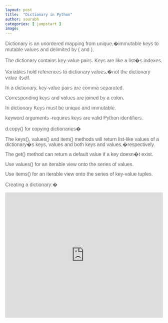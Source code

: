 ```yaml
---
layout: post
title:  "Dictionary in Python"
author: sourabh
categories: [ jumpstart ]
image: 
---
```


<span style="font-size: 12.0pt; font-family: 'Arial',sans-serif; mso-fareast-font-family: 'Times New Roman'; color: #666666;">Dictionary is an unordered mapping from unique,�immutable keys to mutable values and d</span><span style="font-size: 12.0pt; font-family: 'Arial',sans-serif; mso-fareast-font-family: 'Times New Roman'; color: #666666;">elimited by { and }.</span>

<span style="font-size: 12.0pt; font-family: 'Arial',sans-serif; mso-fareast-font-family: 'Times New Roman'; color: #666666;">The dictionary contains key-value pairs. Keys are like a list�s indexes.</span>

<span style="font-size: 12.0pt; font-family: 'Arial',sans-serif; mso-fareast-font-family: 'Times New Roman'; color: #666666;">Variables hold references to dictionary values,�not the dictionary value itself.</span>

<span style="font-size: 12.0pt; font-family: 'Arial',sans-serif; mso-fareast-font-family: 'Times New Roman'; color: #666666;">In a dictionary, key-value pairs are comma separated.</span>

<span style="font-size: 12.0pt; font-family: 'Arial',sans-serif; mso-fareast-font-family: 'Times New Roman'; color: #666666;">Corresponding keys and values are joined by a colon.</span>

<span style="font-size: 12.0pt; font-family: 'Arial',sans-serif; mso-fareast-font-family: 'Times New Roman'; color: #666666;">In dictionary Keys must be unique and immutable.</span>

<span style="font-size: 12.0pt; font-family: 'Arial',sans-serif; mso-fareast-font-family: 'Times New Roman'; color: #666666;">keyword arguments -requires keys are valid Python identifiers.</span>

<span style="color: #666666; font-family: Arial, sans-serif; font-size: 12pt;">d.copy() for copying dictionaries</span><span style="font-size: 12.0pt; font-family: 'Arial',sans-serif; mso-fareast-font-family: 'Times New Roman'; color: #666666;">�</span>

<span style="font-size: 12.0pt; line-height: 107%; font-family: 'Arial',sans-serif; mso-fareast-font-family: 'Times New Roman'; color: #666666;">The keys(), values() and item() methods will return list-like values of a dictionary�s keys, values and both keys and values,�respectively.</span>

<span style="font-size: 12.0pt; line-height: 107%; font-family: 'Arial',sans-serif; mso-fareast-font-family: 'Times New Roman'; color: #666666;">The get() method can return a default value if a key doesn�t exist.</span>

<span style="font-size: 12.0pt; line-height: 107%; font-family: 'Arial',sans-serif; mso-fareast-font-family: 'Times New Roman'; color: #666666;">Use values() for an iterable view onto the series of values.</span>

<span style="font-size: 12.0pt; line-height: 107%; font-family: 'Arial',sans-serif; mso-fareast-font-family: 'Times New Roman'; color: #666666;">Use items() for an iterable view onto the series of key-value tuples.</span>

<span style="color: #666666; font-family: Arial, sans-serif; font-size: 16px;">Creating a dictionary:�</span>

<iframe src="https://repl.it/@Sumn/dictionay?lite=true" width="100%" height="400px" frameborder="no" scrolling="no" sandbox="allow-forms allow-pointer-lock allow-popups allow-same-origin allow-scripts allow-modals" allowfullscreen="allowfullscreen"></iframe>